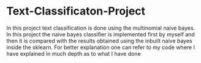 # Text-Classificaton-Project
In this project text classification is done using the multinomial naive bayes. In this project the naive bayes classifier is implemented first by myself and then it is compared with  the results obtained using the inbuilt naive bayes inside the sklearn.
For better explanation one can refer to my code where I have explained in much depth as to what I have done
